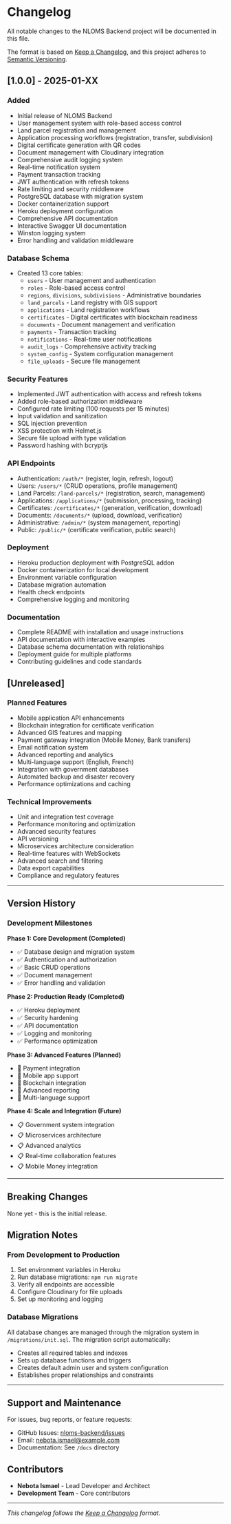# Changelog

All notable changes to the NLOMS Backend project will be documented in this file.

The format is based on [Keep a Changelog](https://keepachangelog.com/en/1.0.0/),
and this project adheres to [Semantic Versioning](https://semver.org/spec/v2.0.0.html).

## [1.0.0] - 2025-01-XX

### Added
- Initial release of NLOMS Backend
- User management system with role-based access control
- Land parcel registration and management
- Application processing workflows (registration, transfer, subdivision)
- Digital certificate generation with QR codes
- Document management with Cloudinary integration
- Comprehensive audit logging system
- Real-time notification system
- Payment transaction tracking
- JWT authentication with refresh tokens
- Rate limiting and security middleware
- PostgreSQL database with migration system
- Docker containerization support
- Heroku deployment configuration
- Comprehensive API documentation
- Interactive Swagger UI documentation
- Winston logging system
- Error handling and validation middleware

### Database Schema
- Created 13 core tables:
  - `users` - User management and authentication
  - `roles` - Role-based access control
  - `regions`, `divisions`, `subdivisions` - Administrative boundaries
  - `land_parcels` - Land registry with GIS support
  - `applications` - Land registration workflows
  - `certificates` - Digital certificates with blockchain readiness
  - `documents` - Document management and verification
  - `payments` - Transaction tracking
  - `notifications` - Real-time user notifications
  - `audit_logs` - Comprehensive activity tracking
  - `system_config` - System configuration management
  - `file_uploads` - Secure file management

### Security Features
- Implemented JWT authentication with access and refresh tokens
- Added role-based authorization middleware
- Configured rate limiting (100 requests per 15 minutes)
- Input validation and sanitization
- SQL injection prevention
- XSS protection with Helmet.js
- Secure file upload with type validation
- Password hashing with bcryptjs

### API Endpoints
- Authentication: `/auth/*` (register, login, refresh, logout)
- Users: `/users/*` (CRUD operations, profile management)
- Land Parcels: `/land-parcels/*` (registration, search, management)
- Applications: `/applications/*` (submission, processing, tracking)
- Certificates: `/certificates/*` (generation, verification, download)
- Documents: `/documents/*` (upload, download, verification)
- Administrative: `/admin/*` (system management, reporting)
- Public: `/public/*` (certificate verification, public search)

### Deployment
- Heroku production deployment with PostgreSQL addon
- Docker containerization for local development
- Environment variable configuration
- Database migration automation
- Health check endpoints
- Comprehensive logging and monitoring

### Documentation
- Complete README with installation and usage instructions
- API documentation with interactive examples
- Database schema documentation with relationships
- Deployment guide for multiple platforms
- Contributing guidelines and code standards

## [Unreleased]

### Planned Features
- Mobile application API enhancements
- Blockchain integration for certificate verification
- Advanced GIS features and mapping
- Payment gateway integration (Mobile Money, Bank transfers)
- Email notification system
- Advanced reporting and analytics
- Multi-language support (English, French)
- Integration with government databases
- Automated backup and disaster recovery
- Performance optimizations and caching

### Technical Improvements
- Unit and integration test coverage
- Performance monitoring and optimization
- Advanced security features
- API versioning
- Microservices architecture consideration
- Real-time features with WebSockets
- Advanced search and filtering
- Data export capabilities
- Compliance and regulatory features

---

## Version History

### Development Milestones

**Phase 1: Core Development (Completed)**
- ✅ Database design and migration system
- ✅ Authentication and authorization
- ✅ Basic CRUD operations
- ✅ Document management
- ✅ Error handling and validation

**Phase 2: Production Ready (Completed)**
- ✅ Heroku deployment
- ✅ Security hardening
- ✅ API documentation
- ✅ Logging and monitoring
- ✅ Performance optimization

**Phase 3: Advanced Features (Planned)**
- 🔄 Payment integration
- 🔄 Mobile app support
- 🔄 Blockchain integration
- 🔄 Advanced reporting
- 🔄 Multi-language support

**Phase 4: Scale and Integration (Future)**
- 📋 Government system integration
- 📋 Microservices architecture
- 📋 Advanced analytics
- 📋 Real-time collaboration features
- 📋 Mobile Money integration

---

## Breaking Changes

None yet - this is the initial release.

## Migration Notes

### From Development to Production
1. Set environment variables in Heroku
2. Run database migrations: `npm run migrate`
3. Verify all endpoints are accessible
4. Configure Cloudinary for file uploads
5. Set up monitoring and logging

### Database Migrations
All database changes are managed through the migration system in `/migrations/init.sql`. The migration script automatically:
- Creates all required tables and indexes
- Sets up database functions and triggers
- Creates default admin user and system configuration
- Establishes proper relationships and constraints

---

## Support and Maintenance

For issues, bug reports, or feature requests:
- GitHub Issues: [nloms-backend/issues](https://github.com/nebotaismael/nloms-backend/issues)
- Email: nebota.ismael@example.com
- Documentation: See `/docs` directory

## Contributors

- **Nebota Ismael** - Lead Developer and Architect
- **Development Team** - Core contributors

---

*This changelog follows the [Keep a Changelog](https://keepachangelog.com/) format.*
